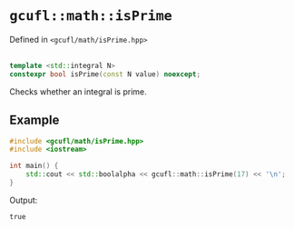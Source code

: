 # `gcufl::math::isPrime`
Defined in `<gcufl/math/isPrime.hpp>`
<br/><br/>
```cpp
template <std::integral N>
constexpr bool isPrime(const N value) noexcept;
```
Checks whether an integral is prime.
## Example
```cpp
#include <gcufl/math/isPrime.hpp>
#include <iostream>

int main() {
	std::cout << std::boolalpha << gcufl::math::isPrime(17) << '\n';
}
```
Output:
```
true
```
